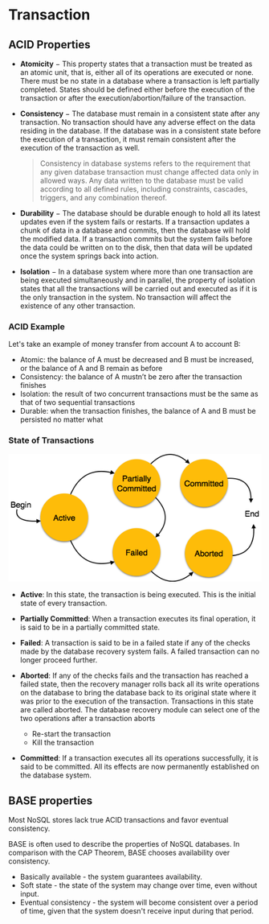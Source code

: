 # Transaction

## ACID Properties

- **Atomicity** − This property states that a transaction must be treated as an atomic unit, that is, either all of its operations are executed or none. There must be no state in a database where a transaction is left partially completed. States should be defined either before the execution of the transaction or after the execution/abortion/failure of the transaction.

- **Consistency** − The database must remain in a consistent state after any transaction. No transaction should have any adverse effect on the data residing in the database. If the database was in a consistent state before the execution of a transaction, it must remain consistent after the execution of the transaction as well.

  > Consistency in database systems refers to the requirement that any given database transaction must change affected data only in allowed ways. Any data written to the database must be valid according to all defined rules, including constraints, cascades, triggers, and any combination thereof.

- **Durability** − The database should be durable enough to hold all its latest updates even if the system fails or restarts. If a transaction updates a chunk of data in a database and commits, then the database will hold the modified data. If a transaction commits but the system fails before the data could be written on to the disk, then that data will be updated once the system springs back into action.

- **Isolation** − In a database system where more than one transaction are being executed simultaneously and in parallel, the property of isolation states that all the transactions will be carried out and executed as if it is the only transaction in the system. No transaction will affect the existence of any other transaction.

### ACID Example

Let's take an example of money transfer from account A to account B:
- Atomic: the balance of A must be decreased and B must be increased, or the balance of A and B remain as before
- Consistency: the balance of A mustn’t be zero after the transaction finishes
- Isolation: the result of two concurrent transactions must be the same as that of two sequential transactions
- Durable: when the transaction finishes, the balance of A and B must be persisted no matter what

### State of Transactions

![State of Transactions](images/transaction_states.png)

- **Active**: In this state, the transaction is being executed. This is the initial state of every transaction.

- **Partially Committed**: When a transaction executes its final operation, it is said to be in a partially committed state.

- **Failed**: A transaction is said to be in a failed state if any of the checks made by the database recovery system fails. A failed transaction can no longer proceed further.

- **Aborted**: If any of the checks fails and the transaction has reached a failed state, then the recovery manager rolls back all its write operations on the database to bring the database back to its original state where it was prior to the execution of the transaction. Transactions in this state are called aborted. The database recovery module can select one of the two operations after a transaction aborts
  - Re-start the transaction
  - Kill the transaction

- **Committed**: If a transaction executes all its operations successfully, it is said to be committed. All its effects are now permanently established on the database system.

## BASE properties

Most NoSQL stores lack true ACID transactions and favor eventual consistency.

BASE is often used to describe the properties of NoSQL databases. In comparison with the CAP Theorem, BASE chooses availability over consistency.

- Basically available - the system guarantees availability.
- Soft state - the state of the system may change over time, even without input.
- Eventual consistency - the system will become consistent over a period of time, given that the system doesn't receive input during that period.
